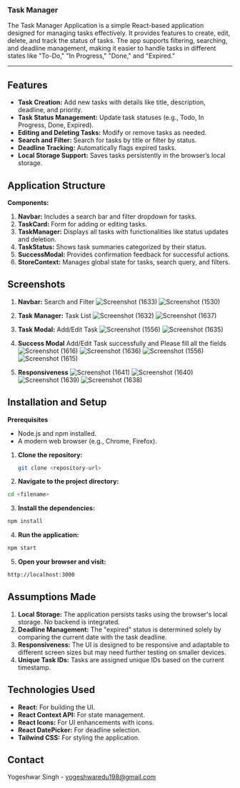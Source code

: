 ### Task Manager

The Task Manager Application is a simple React-based application designed for managing tasks effectively. It provides features to create, edit, delete, and track the status of tasks. The app supports filtering, searching, and deadline management, making it easier to handle tasks in different states like "To-Do," "In Progress," "Done," and "Expired."

---

## Features

- **Task Creation:** Add new tasks with details like title, description, deadline, and priority.
- **Task Status Management:** Update task statuses (e.g., Todo, In Progress, Done, Expired).
- **Editing and Deleting Tasks:** Modify or remove tasks as needed.
- **Search and Filter:** Search for tasks by title or filter by status.
- **Deadline Tracking:** Automatically flags expired tasks.
- **Local Storage Support:** Saves tasks persistently in the browser’s local storage.

## Application Structure

**Components:**

1. **Navbar:** Includes a search bar and filter dropdown for tasks.
2. **TaskCard:** Form for adding or editing tasks.
3. **TaskManager:** Displays all tasks with functionalities like status updates and deletion.
4. **TaskStatus:** Shows task summaries categorized by their status.
5. **SuccessModal:** Provides confirmation feedback for successful actions.
6. **StoreContext:** Manages global state for tasks, search query, and filters.

## Screenshots

1. **Navbar:** Search and Filter
![Screenshot (1633)](https://github.com/user-attachments/assets/f1f85ad5-f445-4c28-bcef-8d362f8579d8)
![Screenshot (1530)](https://github.com/user-attachments/assets/e52bc75d-99cb-4bd0-88b4-2128e756374b)

2. **Task Manager:** Task List
![Screenshot (1632)](https://github.com/user-attachments/assets/9f12d15c-c5e0-4aa1-9e15-f7629233e84f)
![Screenshot (1637)](https://github.com/user-attachments/assets/905cbfc5-aba7-4459-980f-6b2e350c1dc0)

3. **Task Modal:** Add/Edit Task
![Screenshot (1556)](https://github.com/user-attachments/assets/3c532c34-1232-4e27-8a09-520fff940ce1)
![Screenshot (1635)](https://github.com/user-attachments/assets/4294e776-2b78-42d4-a3da-1b981b37216e)

4. **Success Modal** Add/Edit Task successfully and Please fill all the fields
![Screenshot (1616)](https://github.com/user-attachments/assets/97dac4d8-fb7f-4b5b-a1b1-3c950379b7ef)
![Screenshot (1636)](https://github.com/user-attachments/assets/bf220b1a-e5de-47c4-8f28-9d4c6d5be05c)
![Screenshot (1556)](https://github.com/user-attachments/assets/2d07235d-0b5a-4b43-8033-f91491d6b1e1)
![Screenshot (1615)](https://github.com/user-attachments/assets/514a974a-4370-430b-a347-56c672e54c72)

5. **Responsiveness**
![Screenshot (1641)](https://github.com/user-attachments/assets/8fc9369e-7977-448a-950d-6938428c5499)
![Screenshot (1640)](https://github.com/user-attachments/assets/6a68de6a-b81e-4b30-8140-4b3d7fce8d09)
![Screenshot (1639)](https://github.com/user-attachments/assets/3bbebaa6-1637-4043-86e7-c277ca18debe)
![Screenshot (1638)](https://github.com/user-attachments/assets/8b961a7d-4efe-4e4f-9245-e7a2f123967f)


## Installation and Setup

**Prerequisites**

- Node.js and npm installed.
- A modern web browser (e.g., Chrome, Firefox).

1. **Clone the repository:**
   ```bash
   git clone <repository-url>
   ```

2. **Navigate to the project directory:**
```bash
cd <filename>
```

3. **Install the dependencies:**
```bash
npm install
```
4. **Run the application:**
```bash
npm start
```
5. **Open your browser and visit:**
```bash
http://localhost:3000
```

## Assumptions Made
1. **Local Storage:** The application persists tasks using the browser's local storage. No backend is integrated.
2. **Deadline Management:** The "expired" status is determined solely by comparing the current date with the task deadline.
3. **Responsiveness:** The UI is designed to be responsive and adaptable to different screen sizes but may need further testing on smaller devices.
4. **Unique Task IDs:** Tasks are assigned unique IDs based on the current timestamp.


## Technologies Used

- **React:** For building the UI.
- **React Context API:** For state management.
- **React Icons:** For UI enhancements with icons.
- **React DatePicker:** For deadline selection.
- **Tailwind CSS:** For styling the application.

## Contact
Yogeshwar Singh - yogeshwaredu198@gmail.com
